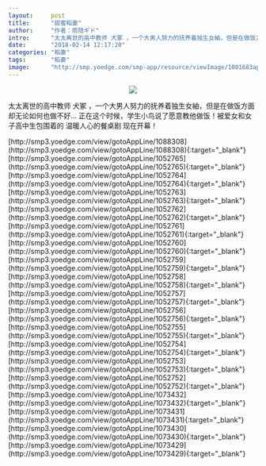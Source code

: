 ```yaml
---
layout:     post
title:      "甜蜜稻妻"
author:     "作者：雨隐ギド"
intro:      "太太离世的高中教师 犬冢 ，一个大男人努力的抚养着独生女紬，但是在做饭方面却无论如何也做不好… 正在这个时候，学生小鸟说了愿意教他做饭！被爱女和女子高中生包围着的 温暖人心的餐桌剧 现在开幕！"
date:       "2018-02-14 12:17:20"
categories: "稻妻"
tags:       "稻妻"
image:      "http://smp.yoedge.com/smp-app/resource/viewImage/1001683appline.png"
---
```

<div style="text-align: center">
<p><img src="http://smp.yoedge.com/smp-app/resource/viewImage/1001683appline.png"/></p>
</div>
<p class="post-meta">
<span>太太离世的高中教师 犬冢 ，一个大男人努力的抚养着独生女紬，但是在做饭方面却无论如何也做不好… 正在这个时候，学生小鸟说了愿意教他做饭！被爱女和女子高中生包围着的 温暖人心的餐桌剧 现在开幕！</span>
</p>
[http://smp3.yoedge.com/view/gotoAppLine/1088308](http://smp3.yoedge.com/view/gotoAppLine/1088308){:target="_blank"}
[http://smp3.yoedge.com/view/gotoAppLine/1052765](http://smp3.yoedge.com/view/gotoAppLine/1052765){:target="_blank"}
[http://smp3.yoedge.com/view/gotoAppLine/1052764](http://smp3.yoedge.com/view/gotoAppLine/1052764){:target="_blank"}
[http://smp3.yoedge.com/view/gotoAppLine/1052763](http://smp3.yoedge.com/view/gotoAppLine/1052763){:target="_blank"}
[http://smp3.yoedge.com/view/gotoAppLine/1052762](http://smp3.yoedge.com/view/gotoAppLine/1052762){:target="_blank"}
[http://smp3.yoedge.com/view/gotoAppLine/1052761](http://smp3.yoedge.com/view/gotoAppLine/1052761){:target="_blank"}
[http://smp3.yoedge.com/view/gotoAppLine/1052760](http://smp3.yoedge.com/view/gotoAppLine/1052760){:target="_blank"}
[http://smp3.yoedge.com/view/gotoAppLine/1052759](http://smp3.yoedge.com/view/gotoAppLine/1052759){:target="_blank"}
[http://smp3.yoedge.com/view/gotoAppLine/1052758](http://smp3.yoedge.com/view/gotoAppLine/1052758){:target="_blank"}
[http://smp3.yoedge.com/view/gotoAppLine/1052757](http://smp3.yoedge.com/view/gotoAppLine/1052757){:target="_blank"}
[http://smp3.yoedge.com/view/gotoAppLine/1052756](http://smp3.yoedge.com/view/gotoAppLine/1052756){:target="_blank"}
[http://smp3.yoedge.com/view/gotoAppLine/1052755](http://smp3.yoedge.com/view/gotoAppLine/1052755){:target="_blank"}
[http://smp3.yoedge.com/view/gotoAppLine/1052754](http://smp3.yoedge.com/view/gotoAppLine/1052754){:target="_blank"}
[http://smp3.yoedge.com/view/gotoAppLine/1052753](http://smp3.yoedge.com/view/gotoAppLine/1052753){:target="_blank"}
[http://smp3.yoedge.com/view/gotoAppLine/1052752](http://smp3.yoedge.com/view/gotoAppLine/1052752){:target="_blank"}
[http://smp3.yoedge.com/view/gotoAppLine/1073432](http://smp3.yoedge.com/view/gotoAppLine/1073432){:target="_blank"}
[http://smp3.yoedge.com/view/gotoAppLine/1073431](http://smp3.yoedge.com/view/gotoAppLine/1073431){:target="_blank"}
[http://smp3.yoedge.com/view/gotoAppLine/1073430](http://smp3.yoedge.com/view/gotoAppLine/1073430){:target="_blank"}
[http://smp3.yoedge.com/view/gotoAppLine/1073429](http://smp3.yoedge.com/view/gotoAppLine/1073429){:target="_blank"}


